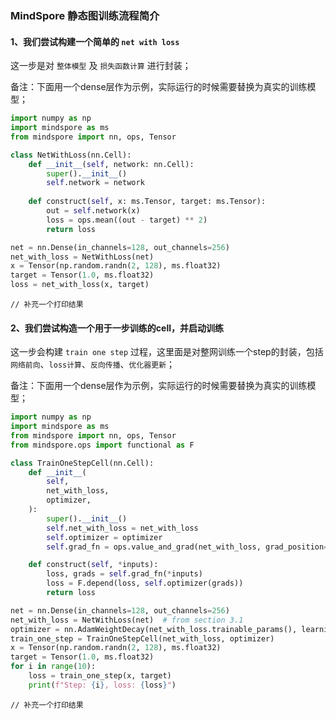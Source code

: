 ### MindSpore 静态图训练流程简介

#### 1、我们尝试构建一个简单的 `net with loss`

这一步是对 `整体模型` 及 `损失函数计算` 进行封装；

备注：下面用一个dense层作为示例，实际运行的时候需要替换为真实的训练模型；

```python
import numpy as np
import mindspore as ms
from mindspore import nn, ops, Tensor

class NetWithLoss(nn.Cell):
    def __init__(self, network: nn.Cell):
        super().__init__()
        self.network = network
        
    def construct(self, x: ms.Tensor, target: ms.Tensor):
        out = self.network(x)
        loss = ops.mean((out - target) ** 2)
        return loss

net = nn.Dense(in_channels=128, out_channels=256)
net_with_loss = NetWithLoss(net)
x = Tensor(np.random.randn(2, 128), ms.float32)
target = Tensor(1.0, ms.float32)
loss = net_with_loss(x, target)
```

```shell
// 补充一个打印结果
```

#### 2、我们尝试构造一个用于一步训练的cell，并启动训练

这一步会构建 `train one step` 过程，这里面是对整网训练一个step的封装，包括 `网络前向`、`loss计算`、`反向传播`、`优化器更新`；

备注：下面用一个dense层作为示例，实际运行的时候需要替换为真实的训练模型；

```python
import numpy as np
import mindspore as ms
from mindspore import nn, ops, Tensor
from mindspore.ops import functional as F

class TrainOneStepCell(nn.Cell):
    def __init__(
        self,
        net_with_loss,
        optimizer,
    ):
        super().__init__()
        self.net_with_loss = net_with_loss
        self.optimizer = optimizer
        self.grad_fn = ops.value_and_grad(net_with_loss, grad_position=None, weights=optimizer.parameters)

    def construct(self, *inputs):
        loss, grads = self.grad_fn(*inputs)
        loss = F.depend(loss, self.optimizer(grads))
        return loss

net = nn.Dense(in_channels=128, out_channels=256)
net_with_loss = NetWithLoss(net)  # from section 3.1
optimizer = nn.AdamWeightDecay(net_with_loss.trainable_params(), learning_rate=1e-5)
train_one_step = TrainOneStepCell(net_with_loss, optimizer)
x = Tensor(np.random.randn(2, 128), ms.float32)
target = Tensor(1.0, ms.float32)
for i in range(10):
    loss = train_one_step(x, target)
    print(f"Step: {i}, loss: {loss}")
```

```shell
// 补充一个打印结果
```
